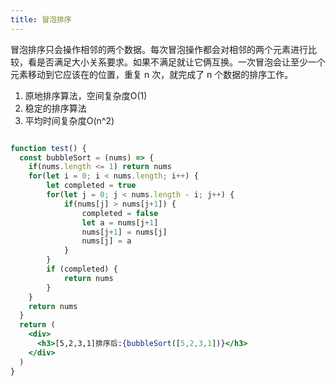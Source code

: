 ```yaml
---
title: 冒泡排序
---
```


冒泡排序只会操作相邻的两个数据。每次冒泡操作都会对相邻的两个元素进行比较，看是否满足大小关系要求。如果不满足就让它俩互换。一次冒泡会让至少一个元素移动到它应该在的位置，重复 n 次，就完成了 n 个数据的排序工作。

1. 原地排序算法，空间复杂度O(1)
2. 稳定的排序算法
3. 平均时间复杂度O(n^2)

```jsx live

function test() {
  const bubbleSort = (nums) => {
    if(nums.length <= 1) return nums
    for(let i = 0; i < nums.length; i++) {
        let completed = true
        for(let j = 0; j < nums.length - i; j++) {
            if(nums[j] > nums[j+1]) {
                completed = false
                let a = nums[j+1]
                nums[j+1] = nums[j]
                nums[j] = a
            }
        }
        if (completed) {
            return nums
        }
    }
    return nums
  }
  return (
    <div>
      <h3>[5,2,3,1]排序后:{bubbleSort([5,2,3,1])}</h3>
    </div>
  )
}
```